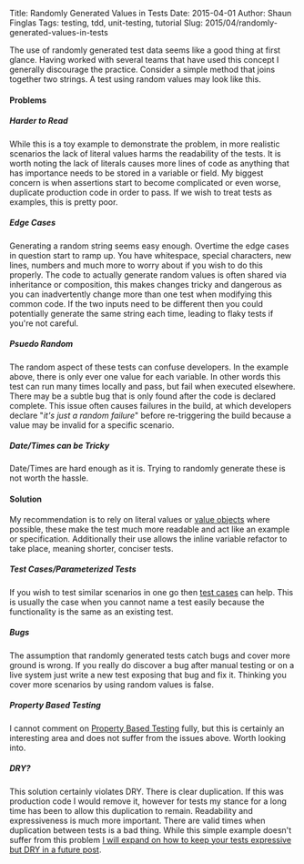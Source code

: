 Title: Randomly Generated Values in Tests
Date: 2015-04-01
Author: Shaun Finglas
Tags: testing, tdd, unit-testing, tutorial
Slug: 2015/04/randomly-generated-values-in-tests

The use of randomly generated test data seems like a good thing at first
glance. Having worked with several teams that have used this concept I
generally discourage the practice. Consider a simple method that joins
together two strings. A test using random values may look like this.

<script src="https://gist.github.com/Finglas/a52ff8867d6af0757059.js"></script>
#### Problems

##### Harder to Read

While this is a toy example to demonstrate the problem, in more
realistic scenarios the lack of literal values harms the readability of
the tests. It is worth noting the lack of literals causes more lines of
code as anything that has importance needs to be stored in a variable or
field. My biggest concern is when assertions start to become complicated
or even worse, duplicate production code in order to pass. If we wish to
treat tests as examples, this is pretty poor.

##### Edge Cases

Generating a random string seems easy enough. Overtime the edge cases in
question start to ramp up. You have whitespace, special characters, new
lines, numbers and much more to worry about if you wish to do this
properly. The code to actually generate random values is often shared
via inheritance or composition, this makes changes tricky and dangerous
as you can inadvertently change more than one test when modifying this
common code. If the two inputs need to be different then you could
potentially generate the same string each time, leading to flaky tests
if you're not careful.

##### Psuedo Random

The random aspect of these tests can confuse developers. In the example
above, there is only ever one value for each variable. In other words
this test can run many times locally and pass, but fail when executed
elsewhere. There may be a subtle bug that is only found after the code
is declared complete. This issue often causes failures in the build, at
which developers declare "*it's just a random failure*" before
re-triggering the build because a value may be invalid for a specific
scenario.

##### Date/Times can be Tricky

Date/Times are hard enough as it is. Trying to randomly generate these
is not worth the hassle.

#### Solution

My recommendation is to rely on literal values or [value
objects](http://blog.shaunfinglas.co.uk/2015/02/value-object-refactoring.html)
where possible, these make the test much more readable and act like an
example or specification. Additionally their use allows the inline
variable refactor to take place, meaning shorter, conciser tests.

<script src="https://gist.github.com/Finglas/35666813e84b920420e3.js"></script>
##### Test Cases/Parameterized Tests

If you wish to test similar scenarios in one go then [test
cases](http://www.nunit.org/index.php?p=testCase&r=2.5) can help. This
is usually the case when you cannot name a test easily because the
functionality is the same as an existing test.

##### Bugs

The assumption that randomly generated tests catch bugs and cover more
ground is wrong. If you really do discover a bug after manual testing or
on a live system just write a new test exposing that bug and fix it.
Thinking you cover more scenarios by using random values is false.

##### Property Based Testing

I cannot comment on [Property Based
Testing](http://www.scalatest.org/user_guide/property_based_testing)
fully, but this is certainly an interesting area and does not suffer
from the issues above. Worth looking into.

##### DRY?

This solution certainly violates DRY. There is clear duplication. If
this was production code I would remove it, however for tests my stance
for a long time has been to allow this duplication to remain.
Readability and expressiveness is much more important. There are valid
times when duplication between tests is a bad thing. While this simple
example doesn't suffer from this problem [I will expand on how to keep
your tests expressive but DRY in a future
post](http://blog.shaunfinglas.co.uk/2015/04/dry-vs-damp-in-tests.html).